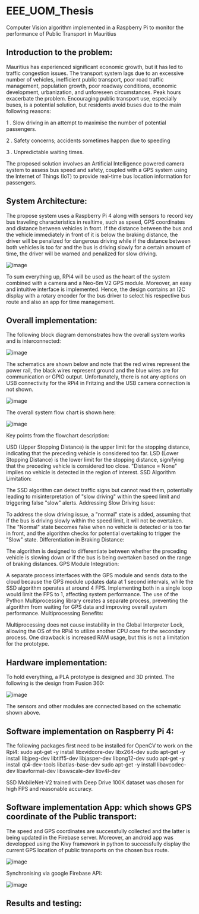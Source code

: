# EEE_UOM_Thesis
Computer Vision algorithm implemented in a Raspberry Pi to monitor the performance of Public Transport in Mauritius


## Introduction to the problem:

Mauritius has experienced significant economic growth, but it has led to traffic congestion issues. The transport system lags due to an excessive number of vehicles, inefficient public transport, poor road traffic management, population growth, poor roadway conditions, economic development, urbanization, and unforeseen circumstances. Peak hours exacerbate the problem. Encouraging public transport use, especially buses, is a potential solution, but residents avoid buses due to the main following reasons:

1 . Slow driving in an attempt to maximise the number of potential passengers.

2 . Safety concerns; accidents sometimes happen due to speeding

3 . Unpredictable waiting times.

The proposed solution involves an Artificial Intelligence powered camera system to assess bus speed and safety, coupled with a GPS system using the Internet of Things (IoT) to provide real-time bus location information for passengers.


## System Architecture:

The propose system uses a Raspberry Pi 4 along with sensors to record key bus traveling characteristics in realtime, such as speed, GPS coordinates and distance between vehicles in front. If the distance between the bus and the vehicle immediately in front of it is below the braking  distance, the driver will be penalized for dangerous driving while if the distance between both vehicles is too far and the bus is driving slowly for a certain amount of time, the driver will be warned and penalized for slow driving.


![image](https://github.com/Mouneerm/EEE_UOM_Thesis/assets/45911394/a2effaf6-d5a6-4f96-8852-f0f88160429c)


To sum everything up, RPi4 will be used as the heart of the system combined with a camera and a Neo-6m V2 GPS module. Moreover, an easy and intuitive interface is implemented. Hence, the design contains an I2C display with a rotary encoder for the bus driver to select his respective bus route and also an app for time management.


## Overall implementation:

The following block diagram demonstrates how the overall system works and is 
interconnected:

![image](https://github.com/Mouneerm/EEE_UOM_Thesis/assets/45911394/04373084-a6b6-4068-8e0a-47929abc1534)


The schematics are shown below and note that the red wires represent the power rail, the black wires represent ground and the blue wires are for communication or GPIO output. Unfortunately, there is not any options on USB connectivity for the RPi4 in Fritzing and the USB camera connection is not shown.

![image](https://github.com/Mouneerm/EEE_UOM_Thesis/assets/45911394/e93df27b-8196-4bea-b331-dfdb0c0aff62)

The overall system flow chart is shown here:

![image](https://github.com/Mouneerm/EEE_UOM_Thesis/assets/45911394/d61e5c7e-8fd5-4570-90ac-fd0de8b7b971)


Key points from the flowchart description:

USD (Upper Stopping Distance) is the upper limit for the stopping distance, indicating that the preceding vehicle is considered too far.
LSD (Lower Stopping Distance) is the lower limit for the stopping distance, signifying that the preceding vehicle is considered too close.
"Distance = None" implies no vehicle is detected in the region of interest.
SSD Algorithm Limitation:

The SSD algorithm can detect traffic signs but cannot read them, potentially leading to misinterpretation of "slow driving" within the speed limit and triggering false "slow" alerts.
Addressing Slow Driving Issue:

To address the slow driving issue, a "normal" state is added, assuming that if the bus is driving slowly within the speed limit, it will not be overtaken.
The "Normal" state becomes false when no vehicle is detected or is too far in front, and the algorithm checks for potential overtaking to trigger the "Slow" state.
Differentiation in Braking Distance:

The algorithm is designed to differentiate between whether the preceding vehicle is slowing down or if the bus is being overtaken based on the range of braking distances.
GPS Module Integration:

A separate process interfaces with the GPS module and sends data to the cloud because the GPS module updates data at 1 second intervals, while the SSD algorithm operates at around 4 FPS.
Implementing both in a single loop would limit the FPS to 1, affecting system performance.
The use of the Python Multiprocessing library creates a separate process, preventing the algorithm from waiting for GPS data and improving overall system performance.
Multiprocessing Benefits:

Multiprocessing does not cause instability in the Global Interpreter Lock, allowing the OS of the RPi4 to utilize another CPU core for the secondary process.
One drawback is increased RAM usage, but this is not a limitation for the prototype.

## Hardware implementation:

To hold everything, a PLA prototype is designed and 3D printed. The following is the design from Fusion 360:

![image](https://github.com/Mouneerm/EEE_UOM_Thesis/assets/45911394/57dd955d-d740-4018-8f1b-5e5063e1c0e1)

The sensors and other modules are connected based on the schematic shown above.

## Software implementation on Raspberry Pi 4:

The following packages first need to be installed for OpenCV to work on the Rpi4:
sudo apt-get -y install libxvidcore-dev libx264-dev
sudo apt-get -y install libjpeg-dev libtiff5-dev libjasper-dev libpng12-dev
sudo apt-get -y install qt4-dev-tools libatlas-base-dev
sudo apt-get -y install libavcodec-dev libavformat-dev libswscale-dev libv4l-dev

SSD MobileNet-V2 trained with Deep Drive 100K dataset was chosen for high FPS and reasonable accuracy.

## Software implementation App: which shows GPS coordinate of the Public transport:

The speed and GPS coordinates are successfully collected and the latter is 
being updated in the Firebase server. Moreover, an android app was developped using the Kivy framework in python to 
successfully display the current GPS location of public transports on the chosen bus route.


![image](https://github.com/Mouneerm/EEE_UOM_Thesis/assets/45911394/dea7edb4-6e2a-463d-8b1e-998321e72684)

Synchronising via google Firebase API:

![image](https://github.com/Mouneerm/EEE_UOM_Thesis/assets/45911394/de306c68-82c5-4c40-98ce-72f586157ded)

## Results and testing:



